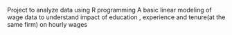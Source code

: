 Project to analyze data using R programming 
A basic linear modeling of wage data to understand impact of education , experience and tenure(at the same firm) on hourly wages
